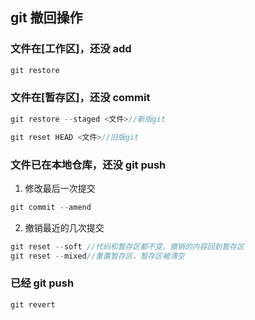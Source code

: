 ## git 撤回操作

### 文件在[工作区]，还没 add

```js
git restore
```

### 文件在[暂存区]，还没 commit

```js
git restore --staged <文件>//新版git

git reset HEAD <文件>//旧版git
```

### 文件已在本地仓库，还没 git push

1. 修改最后一次提交

```js
git commit --amend
```

2. 撤销最近的几次提交

```js
git reset --soft //代码和暂存区都不变，撤销的内容回到暂存区
git reset --mixed//重置暂存区，暂存区被清空
```

### 已经 git push

```js
git revert
```
